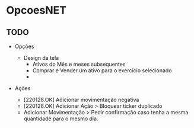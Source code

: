 ﻿# OpcoesNET


## TODO


- Opções
	- Design da tela
		- Ativos do Mês e meses subsequentes
		- Comprar e Vender um ativo para o exercício selecionado
		- 


- Ações
	- [220128.OK] Adicionar movimentação negativa
	- [220128.OK] Adicionar Ação > Bloquear ticker duplicado
	- Adicionar Movimentação > Pedir confirmação caso tenha a mesma quantidade para o mesmo dia.

